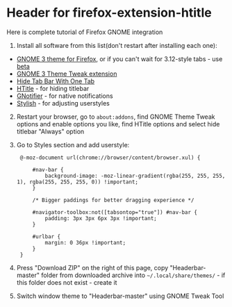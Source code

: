 # Header for firefox-extension-htitle

Here is complete tutorial of Firefox GNOME integration

1. Install all software from this list(don't restart after installing each one):
 * [GNOME 3 theme for Firefox](https://addons.mozilla.org/firefox/addon/adwaita/), or if you can't wait for 3.12-style tabs - use [beta](https://github.com/gnome-integration-team/firefox-gnome/issues/241)
 * [GNOME 3 Theme Tweak extension](https://addons.mozilla.org/firefox/addon/gnome-theme-tweak/)
 * [Hide Tab Bar With One Tab](https://addons.mozilla.org/en-US/firefox/addon/hide-tab-bar-with-one-tab/)
 * [HTitle](https://addons.mozilla.org/firefox/addon/htitle/) - for hiding titlebar
 * [GNotifier](https://addons.mozilla.org/firefox/addon/gnotifier/) - for native notifications
 * [Stylish](https://addons.mozilla.org/firefox/addon/stylish/) - for adjusting userstyles

2. Restart your browser, go to <code>about:addons</code>, find GNOME Theme Tweak options and enable options you like, find HTitle options and select hide titlebar "Always" option

3. Go to Styles section and add userstyle:

        @-moz-document url(chrome://browser/content/browser.xul) {
    
            #nav-bar {
                background-image: -moz-linear-gradient(rgba(255, 255, 255, 1), rgba(255, 255, 255, 0)) !important;
            }
    
            /* Bigger paddings for better dragging experience */
        
            #navigator-toolbox:not([tabsontop="true"]) #nav-bar {
                padding: 3px 3px 6px 3px !important;
            }
        
            #urlbar {
                margin: 0 36px !important;
            }
        }

4. Press "Download ZIP" on the right of this page, copy "Headerbar-master" folder from downloaded archive into <code>~/.local/share/themes/</code> - if this folder does not exist - create it

5. Switch window theme to "Headerbar-master" using GNOME Tweak Tool
